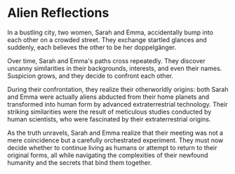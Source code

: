 # Alien Reflections

In a bustling city, two women, Sarah and Emma, accidentally bump into each other on a crowded street. They exchange startled glances and suddenly, each believes the other to be her doppelgänger.

Over time, Sarah and Emma's paths cross repeatedly. They discover uncanny similarities in their backgrounds, interests, and even their names. Suspicion grows, and they decide to confront each other.

During their confrontation, they realize their otherworldly origins: both Sarah and Emma were actually aliens abducted from their home planets and transformed into human form by advanced extraterrestrial technology. Their striking similarities were the result of meticulous studies conducted by human scientists, who were fascinated by their extraterrestrial origins.

As the truth unravels, Sarah and Emma realize that their meeting was not a mere coincidence but a carefully orchestrated experiment. They must now decide whether to continue living as humans or attempt to return to their original forms, all while navigating the complexities of their newfound humanity and the secrets that bind them together.